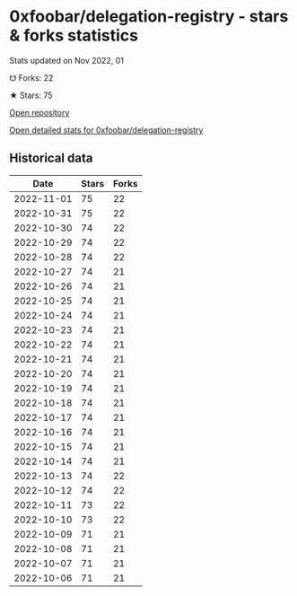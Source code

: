 # 0xfoobar/delegation-registry - stars & forks statistics

Stats updated on Nov 2022, 01

☋ Forks: 22

★ Stars: 75

[Open repository](https://github.com/0xfoobar/delegation-registry)

[Open detailed stats for 0xfoobar/delegation-registry](https://reviewgithub.com/rep/0xfoobar/delegation-registry)

## Historical data
| Date | Stars | Forks |
|------|-------|-------|
| 2022-11-01 | 75 | 22 | 
| 2022-10-31 | 75 | 22 | 
| 2022-10-30 | 74 | 22 | 
| 2022-10-29 | 74 | 22 | 
| 2022-10-28 | 74 | 22 | 
| 2022-10-27 | 74 | 21 | 
| 2022-10-26 | 74 | 21 | 
| 2022-10-25 | 74 | 21 | 
| 2022-10-24 | 74 | 21 | 
| 2022-10-23 | 74 | 21 | 
| 2022-10-22 | 74 | 21 | 
| 2022-10-21 | 74 | 21 | 
| 2022-10-20 | 74 | 21 | 
| 2022-10-19 | 74 | 21 | 
| 2022-10-18 | 74 | 21 | 
| 2022-10-17 | 74 | 21 | 
| 2022-10-16 | 74 | 21 | 
| 2022-10-15 | 74 | 21 | 
| 2022-10-14 | 74 | 21 | 
| 2022-10-13 | 74 | 22 | 
| 2022-10-12 | 74 | 22 | 
| 2022-10-11 | 73 | 22 | 
| 2022-10-10 | 73 | 22 | 
| 2022-10-09 | 71 | 21 | 
| 2022-10-08 | 71 | 21 | 
| 2022-10-07 | 71 | 21 | 
| 2022-10-06 | 71 | 21 | 

